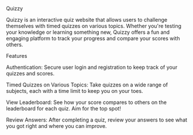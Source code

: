 Quizzy

Quizzy is an interactive quiz website that allows users to challenge themselves with timed quizzes on various topics. Whether you're testing your knowledge or learning something new, Quizzy offers a fun and engaging platform to track your progress and compare your scores with others.

Features

Authentication:
Secure user login and registration to keep track of your quizzes and scores.

Timed Quizzes on Various Topics:
Take quizzes on a wide range of subjects, each with a time limit to keep you on your toes.

View Leaderboard:
See how your score compares to others on the leaderboard for each quiz. Aim for the top spot!

Review Answers:
After completing a quiz, review your answers to see what you got right and where you can improve.
